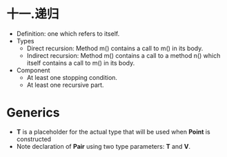 # 十一.递归

- Definition: one which refers to itself.
- Types
  - Direct recursion: Method m() contains a call to m() in its body.
  - Indirect recursion: Method m() contains a call to a method n() which itself contains a call to m() in its body.
- Component
  - At least one stopping condition.
  - At least one recursive part.

# Generics

- **T** is a placeholder for the actual type that will be used when **Point** is constructed
- Note declaration of **Pair** using two type parameters: **T** and **V**.

